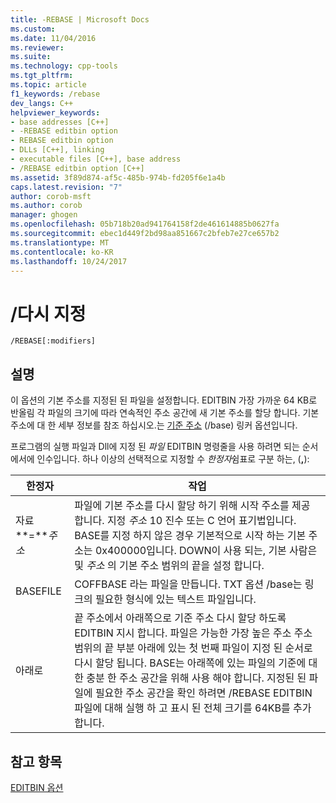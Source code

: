 ```yaml
---
title: -REBASE | Microsoft Docs
ms.custom: 
ms.date: 11/04/2016
ms.reviewer: 
ms.suite: 
ms.technology: cpp-tools
ms.tgt_pltfrm: 
ms.topic: article
f1_keywords: /rebase
dev_langs: C++
helpviewer_keywords:
- base addresses [C++]
- -REBASE editbin option
- REBASE editbin option
- DLLs [C++], linking
- executable files [C++], base address
- /REBASE editbin option [C++]
ms.assetid: 3f89d874-af5c-485b-974b-fd205f6e1a4b
caps.latest.revision: "7"
author: corob-msft
ms.author: corob
manager: ghogen
ms.openlocfilehash: 05b718b20ad941764158f2de461614885b0627fa
ms.sourcegitcommit: ebec1d449f2bd98aa851667c2bfeb7e27ce657b2
ms.translationtype: MT
ms.contentlocale: ko-KR
ms.lasthandoff: 10/24/2017
---
```

# <a name="rebase"></a>/다시 지정
```  
/REBASE[:modifiers]  
```  
  
## <a name="remarks"></a>설명  
 이 옵션의 기본 주소를 지정된 된 파일을 설정합니다. EDITBIN 가장 가까운 64 KB로 반올림 각 파일의 크기에 따라 연속적인 주소 공간에 새 기본 주소를 할당 합니다. 기본 주소에 대 한 세부 정보를 참조 하십시오.는 [기준 주소](../../build/reference/base-base-address.md) (/base) 링커 옵션입니다.  
  
 프로그램의 실행 파일과 Dll에 지정 된 *파일* EDITBIN 명령줄을 사용 하려면 되는 순서에서에 인수입니다. 하나 이상의 선택적으로 지정할 수 *한정자*쉼표로 구분 하는, (**,**):  
  
|한정자|작업|  
|--------------|------------|  
|자료**=***주소*|파일에 기본 주소를 다시 할당 하기 위해 시작 주소를 제공 합니다. 지정 *주소* 10 진수 또는 C 언어 표기법입니다. BASE를 지정 하지 않은 경우 기본적으로 시작 하는 기본 주소는 0x400000입니다. DOWN이 사용 되는, 기본 사람은 및 *주소* 의 기본 주소 범위의 끝을 설정 합니다.|  
|BASEFILE|COFFBASE 라는 파일을 만듭니다. TXT 옵션 /base는 링크의 필요한 형식에 있는 텍스트 파일입니다.|  
|아래로|끝 주소에서 아래쪽으로 기준 주소 다시 할당 하도록 EDITBIN 지시 합니다. 파일은 가능한 가장 높은 주소 주소 범위의 끝 부분 아래에 있는 첫 번째 파일이 지정 된 순서로 다시 할당 됩니다. BASE는 아래쪽에 있는 파일의 기준에 대 한 충분 한 주소 공간을 위해 사용 해야 합니다. 지정된 된 파일에 필요한 주소 공간을 확인 하려면 /REBASE EDITBIN 파일에 대해 실행 하 고 표시 된 전체 크기를 64KB를 추가 합니다.|  
  
## <a name="see-also"></a>참고 항목  
 [EDITBIN 옵션](../../build/reference/editbin-options.md)